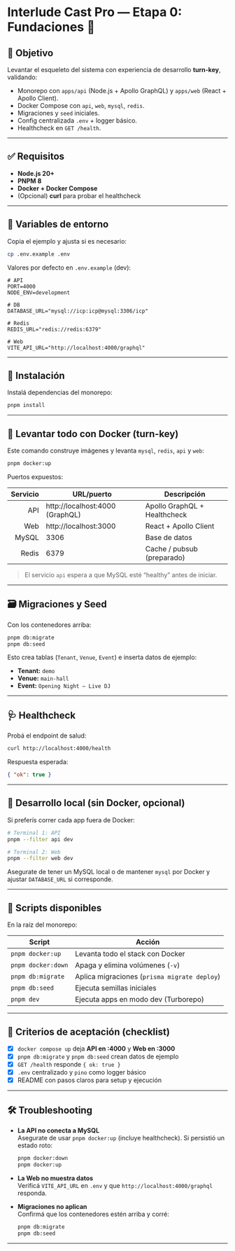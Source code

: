 # Interlude Cast Pro — Etapa 0: Fundaciones 🚀

## 🎯 Objetivo
Levantar el esqueleto del sistema con experiencia de desarrollo **turn-key**, validando:
- Monorepo con `apps/api` (Node.js + Apollo GraphQL) y `apps/web` (React + Apollo Client).
- Docker Compose con `api`, `web`, `mysql`, `redis`.
- Migraciones y `seed` iniciales.
- Config centralizada `.env` + logger básico.
- Healthcheck en `GET /health`.

---

## ✅ Requisitos
- **Node.js 20+**
- **PNPM 8**
- **Docker + Docker Compose**
- (Opcional) **curl** para probar el healthcheck

---

## 🔐 Variables de entorno

Copia el ejemplo y ajusta si es necesario:

```bash
cp .env.example .env
```

Valores por defecto en `.env.example` (dev):

```
# API
PORT=4000
NODE_ENV=development

# DB
DATABASE_URL="mysql://icp:icp@mysql:3306/icp"

# Redis
REDIS_URL="redis://redis:6379"

# Web
VITE_API_URL="http://localhost:4000/graphql"
```

---

## 🧩 Instalación

Instalá dependencias del monorepo:

```bash
pnpm install
```

---

## 🐳 Levantar todo con Docker (turn-key)

Este comando construye imágenes y levanta `mysql`, `redis`, `api` y `web`:

```bash
pnpm docker:up
```

Puertos expuestos:

| Servicio | URL/puerto                          | Descripción                        |
|---------:|-------------------------------------|------------------------------------|
| API      | http://localhost:4000 (GraphQL)     | Apollo GraphQL + Healthcheck       |
| Web      | http://localhost:3000               | React + Apollo Client              |
| MySQL    | 3306                                | Base de datos                      |
| Redis    | 6379                                | Cache / pubsub (preparado)         |

> El servicio `api` espera a que MySQL esté “healthy” antes de iniciar.

---

## 🗃️ Migraciones y Seed

Con los contenedores arriba:

```bash
pnpm db:migrate
pnpm db:seed
```

Esto crea tablas (`Tenant`, `Venue`, `Event`) e inserta datos de ejemplo:
- **Tenant:** `demo`
- **Venue:** `main-hall`
- **Event:** `Opening Night – Live DJ`

---

## 🩺 Healthcheck

Probá el endpoint de salud:

```bash
curl http://localhost:4000/health
```

Respuesta esperada:

```json
{ "ok": true }
```

---

## 🧠 Desarrollo local (sin Docker, opcional)

Si preferís correr cada app fuera de Docker:

```bash
# Terminal 1: API
pnpm --filter api dev

# Terminal 2: Web
pnpm --filter web dev
```

Asegurate de tener un MySQL local o de mantener `mysql` por Docker y ajustar `DATABASE_URL` si corresponde.

---

## 🧾 Scripts disponibles

En la raíz del monorepo:

| Script             | Acción                                       |
|--------------------|----------------------------------------------|
| `pnpm docker:up`   | Levanta todo el stack con Docker             |
| `pnpm docker:down` | Apaga y elimina volúmenes (`-v`)             |
| `pnpm db:migrate`  | Aplica migraciones (`prisma migrate deploy`) |
| `pnpm db:seed`     | Ejecuta semillas iniciales                   |
| `pnpm dev`         | Ejecuta apps en modo dev (Turborepo)         |

---

## 🧭 Criterios de aceptación (checklist)

- [x] `docker compose up` deja **API en :4000** y **Web en :3000**
- [x] `pnpm db:migrate` y `pnpm db:seed` crean datos de ejemplo
- [x] `GET /health` responde `{ ok: true }`
- [x] `.env` centralizado y `pino` como logger básico
- [x] README con pasos claros para setup y ejecución

---

## 🛠️ Troubleshooting

- **La API no conecta a MySQL**  
  Asegurate de usar `pnpm docker:up` (incluye healthcheck). Si persistió un estado roto:
  ```bash
  pnpm docker:down
  pnpm docker:up
  ```

- **La Web no muestra datos**  
  Verificá `VITE_API_URL` en `.env` y que `http://localhost:4000/graphql` responda.

- **Migraciones no aplican**  
  Confirmá que los contenedores estén arriba y corré:
  ```bash
  pnpm db:migrate
  pnpm db:seed
  ```

---
